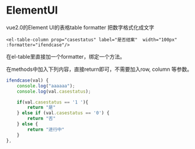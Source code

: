 # ElementUI

vue2.0的Element UI的表格table formatter 把数字格式化成文字

```vue
<el-table-column prop="casestatus" label="是否结案"  width="100px" :formatter="ifendcase"/>
```

在el-table里直接加一个formatter，绑定一个方法。

在methods中加入下列内容，直接return即可，不需要加入row, column 等参数。

```js
ifendcase(val) {
	console.log("aaaaaa");
	console.log(val.casestatus);

	if(val.casestatus == '1 '){
        return "是"
    } else if (val.casestatus == '0') {
        return "否"
    } else {
        return "进行中"
    }
},
```



